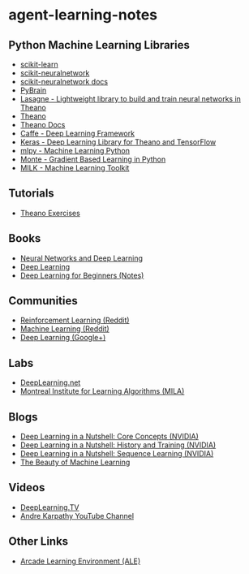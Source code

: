 # agent-learning-notes

Python Machine Learning Libraries
---------------------------------
* [scikit-learn](http://scikit-learn.org/stable/) 
* [scikit-neuralnetwork](https://github.com/aigamedev/scikit-neuralnetwork) 
* [scikit-neuralnetwork docs](http://scikit-neuralnetwork.readthedocs.org/en/latest/)
* [PyBrain](http://pybrain.org)
* [Lasagne - Lightweight library to build and train neural networks in Theano](https://github.com/aigamedev/scikit-neuralnetwork)
* [Theano](https://github.com/Theano/Theano)
* [Theano Docs](http://deeplearning.net/software/theano/) 
* [Caffe - Deep Learning Framework](http://caffe.berkeleyvision.org)
* [Keras - Deep Learning Library for Theano and TensorFlow](http://keras.io) 
* [mlpy - Machine Learning Python](http://mlpy.sourceforge.net)
* [Monte - Gradient Based Learning in Python](http://montepython.sourceforge.net)
* [MILK - Machine Learning Toolkit](https://pythonhosted.org/milk/index.html)

Tutorials
---------
* [Theano Exercises](https://github.com/goodfeli/theano_exercises) 

Books
-----
* [Neural Networks and Deep Learning](http://neuralnetworksanddeeplearning.com/index.html)
* [Deep Learning](http://www.deeplearningbook.org/)
* [Deep Learning for Beginners (Notes)](http://randomekek.github.io/deep/deeplearning.html) 

Communities
-----------
* [Reinforcement Learning (Reddit)](https://www.reddit.com/r/reinforcementlearning/) 
* [Machine Learning (Reddit)](https://www.reddit.com/r/MachineLearning) 
* [Deep Learning (Google+)](https://plus.google.com/u/0/communities/112866381580457264725)

Labs
----
* [DeepLearning.net](http://deeplearning.net) 
* [Montreal Institute for Learning Algorithms (MILA)](http://www.mila.umontreal.ca/Home)

Blogs
-----
* [Deep Learning in a Nutshell: Core Concepts (NVIDIA)](https://devblogs.nvidia.com/parallelforall/deep-learning-nutshell-core-concepts/)
* [Deep Learning in a Nutshell: History and Training (NVIDIA)](https://devblogs.nvidia.com/parallelforall/deep-learning-nutshell-history-training/)
* [Deep Learning in a Nutshell: Sequence Learning (NVIDIA)](https://devblogs.nvidia.com/parallelforall/deep-learning-nutshell-sequence-learning/)  
* [The Beauty of Machine Learning](https://thebeautyofml.wordpress.com/) 

Videos
------
* [DeepLearning.TV](https://www.youtube.com/channel/UC9OeZkIwhzfv-_Cb7fCikLQ/videos) 
* [Andre Karpathy YouTube Channel](https://www.youtube.com/channel/UCPk8m_r6fkUSYmvgCBwq-sw/videos) 


Other Links
-----------
* [Arcade Learning Environment (ALE)](http://www.arcadelearningenvironment.org)



